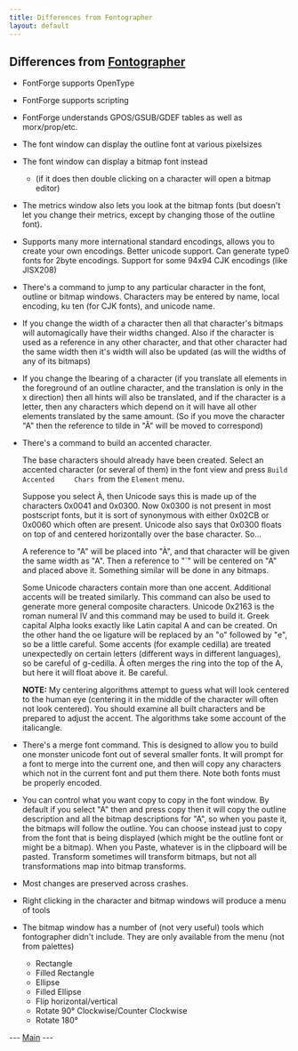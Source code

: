 ```yaml
---
title: Differences from Fontographer
layout: default
---
```



Differences from [Fontographer](http://www.macromedia.com/software/fontographer/)
---------------------------------------------------------------------------------

-   FontForge supports OpenType
-   FontForge supports scripting
-   FontForge understands GPOS/GSUB/GDEF tables as well as
    morx/prop/etc.
-   The font window can display the outline font at various pixelsizes
-   The font window can display a bitmap font instead
    -   (if it does then double clicking on a character will open a
        bitmap editor)

-   The metrics window also lets you look at the bitmap fonts (but
    doesn't let you change their metrics, except by changing those of
    the outline font).
-   Supports many more international standard encodings, allows you to
    create your own encodings. Better unicode support. Can generate
    type0 fonts for 2byte encodings. Support for some 94x94 CJK
    encodings (like JISX208)
-   There's a command to jump to any particular character in the font,
    outline or bitmap windows. Characters may be entered by name, local
    encoding, ku ten (for CJK fonts), and unicode name.
-   If you change the width of a character then all that character's
    bitmaps will automagically have their widths changed. Also if the
    character is used as a reference in any other character, and that
    other character had the same width then it's width will also be
    updated (as will the widths of any of its bitmaps)
-   If you change the lbearing of a character (if you translate all
    elements in the foreground of an outline character, and the
    translation is only in the x direction) then all hints will also be
    translated, and if the character is a letter, then any characters
    which depend on it will have all other elements translated by the
    same amount. (So if you move the character "A" then the reference to
    tilde in "Ã" will be moved to correspond)
-   There's a command to build an accented character.

    The base characters should already have been created. Select an
    accented character (or several of them) in the font view and press
    `Build Accented     Chars `from the `Element` menu.

    Suppose you select À, then Unicode says this is made up of the
    characters 0x0041 and 0x0300. Now 0x0300 is not present in most
    postscript fonts, but it is sort of synonymous with either 0x02CB or
    0x0060 which often are present. Unicode also says that 0x0300 floats
    on top of and centered horizontally over the base character. So...

    A reference to "A" will be placed into "À", and that character will
    be given the same width as "A". Then a reference to "\`" will be
    centered on "A" and placed above it. Something similar will be done
    in any bitmaps.

    Some Unicode characters contain more than one accent. Additional
    accents will be treated similarly. This command can also be used to
    generate more general composite characters. Unicode 0x2163 is the
    roman numeral IV and this command may be used to build it. Greek
    capital Alpha looks exactly like Latin capital A and can be created.
    On the other hand the oe ligature will be replaced by an "o"
    followed by "e", so be a little careful. Some accents (for example
    cedilla) are treated unexpectedly on certain letters (different ways
    in different languages), so be careful of g-cedilla. Å often merges
    the ring into the top of the A, but here it will float above it. Be
    careful.

    **NOTE:** My centering algorithms attempt to guess what will look
    centered to the human eye (centering it in the middle of the
    character will often not look centered). You should examine all
    built characters and be prepared to adjust the accent.
     The algorithms take some account of the italicangle.

-   There's a merge font command. This is designed to allow you to build
    one monster unicode font out of several smaller fonts. It will
    prompt for a font to merge into the current one, and then will copy
    any characters which not in the current font and put them there.
    Note both fonts must be properly encoded.
-   You can control what you want copy to copy in the font window. By
    default if you select "A" then and press copy then it will copy the
    outline description and all the bitmap descriptions for "A", so when
    you paste it, the bitmaps will follow the outline. You can choose
    instead just to copy from the font that is being displayed (which
    might be the outline font or might be a bitmap). When you Paste,
    whatever is in the clipboard will be pasted.
    Transform sometimes will transform bitmaps, but not all
    transformations map into bitmap transforms.
-   Most changes are preserved across crashes.
-   Right clicking in the character and bitmap windows will produce a
    menu of tools
-   The bitmap window has a number of (not very useful) tools which
    fontographer didn't include. They are only available from the menu
    (not from palettes)
    -   Rectangle
    -   Filled Rectangle
    -   Ellipse
    -   Filled Ellipse
    -   Flip horizontal/vertical
    -   Rotate 90° Clockwise/Counter Clockwise
    -   Rotate 180°

--- [Main](index.html) ---
